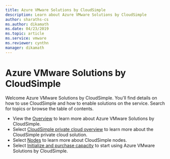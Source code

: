```yaml
---
title: Azure VMware Solutions by CloudSimple
description: Learn about Azure VMware Solutions by CloudSimple 
author: sharaths-cs 
ms.author: dikamath 
ms.date: 04/23/2019 
ms.topic: article 
ms.service: vmware 
ms.reviewer: cynthn 
manager: dikamath 
---
```

# Azure VMware Solutions by CloudSimple

Welcome Azure VMware Solutions by CloudSimple. You'll find details on how to use CloudSimple and how to enable solutions on the service. Search for topics or browse the table of contents.

- View the [Overview](cloudsimple-vmware-solutions-overview.md) to learn more about Azure VMware Solutions by CloudSimple.
- Select [CloudSimple private cloud overview](cloudsimple-private-cloud.md) to learn more about the CloudSimple private cloud solution.
- Select [Nodes](cloudsimple-node.md) to learn more about CloudSimple nodes.
- Select [Initialize and purchase capacity](quickstart-create-cloudsimple-service.md) to start using Azure VMware Solutions by CloudSimple.

